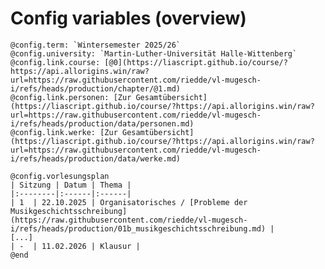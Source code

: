 <!--
author:   Dennis Ried
email:    dennis.ried@musikwiss.uni-halle.de
version:  1.0.0
icon:     https://wcms.itz.uni-halle.de/download.php?down=57357&elem=3333420
comment:  Common metadata for all LiaScript courses in the folder
import:   https://raw.githubusercontent.com/LiaTemplates/citations/main/README.md

@config.term: `Wintersemester 2025/26`
@config.university: `Martin-Luther-Universität Halle-Wittenberg`
@config.link.course: [@0](https://liascript.github.io/course/?https://api.allorigins.win/raw?url=https://raw.githubusercontent.com/riedde/vl-mugesch-i/refs/heads/production/chapter/@1.md)
@config.link.personen: [Zur Gesamtübersicht](https://liascript.github.io/course/?https://api.allorigins.win/raw?url=https://raw.githubusercontent.com/riedde/vl-mugesch-i/refs/heads/production/data/personen.md)
@config.link.werke: [Zur Gesamtübersicht](https://liascript.github.io/course/?https://api.allorigins.win/raw?url=https://raw.githubusercontent.com/riedde/vl-mugesch-i/refs/heads/production/data/werke.md)

-->

# Config variables (overview)

```
@config.term: `Wintersemester 2025/26`
@config.university: `Martin-Luther-Universität Halle-Wittenberg`
@config.link.course: [@0](https://liascript.github.io/course/?https://api.allorigins.win/raw?url=https://raw.githubusercontent.com/riedde/vl-mugesch-i/refs/heads/production/chapter/@1.md)
@config.link.personen: [Zur Gesamtübersicht](https://liascript.github.io/course/?https://api.allorigins.win/raw?url=https://raw.githubusercontent.com/riedde/vl-mugesch-i/refs/heads/production/data/personen.md)
@config.link.werke: [Zur Gesamtübersicht](https://liascript.github.io/course/?https://api.allorigins.win/raw?url=https://raw.githubusercontent.com/riedde/vl-mugesch-i/refs/heads/production/data/werke.md)

@config.vorlesungsplan
| Sitzung | Datum | Thema |
|:--------|:------|:------|
| 1  | 22.10.2025 | Organisatorisches / [Probleme der Musikgeschichtsschreibung](https://raw.githubusercontent.com/riedde/vl-mugesch-i/refs/heads/production/01b_musikgeschichtsschreibung.md) |
[...]
| -  | 11.02.2026 | Klausur |
@end

```


